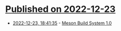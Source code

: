 # [Published on 2022-12-23](index.md)

* [2022-12-23, 18:41:35](https://news.ycombinator.com/item?id=34109215) - [Meson Build System 1.0](https://mesonbuild.com/Release-notes-for-1-0-0.html)
